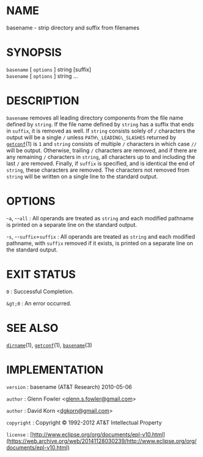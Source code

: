 # NAME

basename - strip directory and suffix from filenames

# SYNOPSIS

`basename` \[ `options` \] string \[suffix\]\
`basename` \[ `options` \] string ...

# DESCRIPTION

`basename` removes all leading directory components from the file name
defined by `string`. If the file name defined by `string` has a suffix
that ends in `suffix`, it is removed as well.
If `string` consists solely of `/` characters the output will be a
single `/` unless `PATH\_LEADING\_SLASHES` returned by
[`getconf`](/web/20141128030239/http://www2.research.att.com/~astopen/man/man1/getconf.html)(1)
is `1` and `string` consists of multiple `/` characters in which
case `//` will be output. Otherwise, trailing `/` characters are
removed, and if there are any remaining `/` characters in `string`,
all characters up to and including the last `/` are removed. Finally,
if `suffix` is specified, and is identical the end of `string`, these
characters are removed. The characters not removed from `string` will be
written on a single line to the standard output.

# OPTIONS

-`a`, --`all`
:   All operands are treated as `string` and each modified pathname is
    printed on a separate line on the standard output.

-`s`, --`suffix`=`suffix`
:   All operands are treated as `string` and each modified pathname,
    with `suffix` removed if it exists, is printed on a separate line on
    the standard output.

# EXIT STATUS

`0`
: Successful Completion.

`&gt;0`
:   An error occurred.

# SEE ALSO

[`dirname`](/web/20141128030239/http://www2.research.att.com/~astopen/man/man1/dirname.html)(1),
[`getconf`](/web/20141128030239/http://www2.research.att.com/~astopen/man/man1/getconf.html)(1),
[`basename`](/web/20141128030239/http://www2.research.att.com/~astopen/man/man3/basename.html)(3)

# IMPLEMENTATION

`version`
:   basename (AT&T Research) 2010-05-06

`author`
:   Glenn Fowler
    &lt;[glenn.s.fowler@gmail.com](https://web.archive.org/web/20141128030239/mailto:glenn.s.fowler@gmail.com)&gt;

`author`
:   David Korn
    &lt;[dgkorn@gmail.com](https://web.archive.org/web/20141128030239/mailto:dgkorn@gmail.com)&gt;

`copyright`
:   Copyright © 1992-2012 AT&T Intellectual Property

`license`
:   [http://www.eclipse.org/org/documents/epl-v10.html](https://web.archive.org/web/20141128030239/http://www.eclipse.org/org/documents/epl-v10.html)


